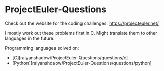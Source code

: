 # ProjectEuler-Questions

Check out the website for the coding challenges:
https://projecteuler.net/

I mostly work out these problems first in C.
Might translate them to other languages in the future.

Programming languages solved on:
  - [C][raiyanshadow/ProjectEuler-Questions/questions/c]
  - [Python][raiyanshdaow/ProjectEuler-Questions/questions/python]
